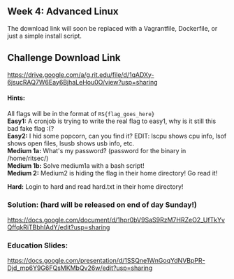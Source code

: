 ## Week 4: Advanced Linux
The download link will soon be replaced with a Vagrantfile, Dockerfile, or just a simple install script.

## Challenge Download Link
https://drive.google.com/a/g.rit.edu/file/d/1qADXy-6jsucRAQ7W6Eay6BjhaLeHou0O/view?usp=sharing

#### Hints:

All flags will be in the format of `RS{flag_goes_here}`\
**Easy1:** A cronjob is trying to write the real flag to easy1, why is it still this bad fake flag :(? \
**Easy2:** I hid some popcorn, can you find it? EDIT: lscpu shows cpu info, lsof shows open files, lsusb shows usb info, etc. \
**Medium 1a:** What's my password? (password for the binary in /home/ritsec/) \
**Medium 1b:** Solve medium1a with a bash script! \
**Medium 2:** Medium2 is hiding the flag in their home directory! Go read it!

**Hard:** Login to hard and read hard.txt in their home directory!

### Solution: (hard will be released on end of day Sunday!)
https://docs.google.com/document/d/1hpr0bV9SaS9RzM7HRZeO2_UfTkYvQffqkRiTBbhIAdY/edit?usp=sharing

### Education Slides:
https://docs.google.com/presentation/d/1SSQne1WnGoqYdNVBpPR-Djd_mp6Y9G6FQsMKMbQv26w/edit?usp=sharing
